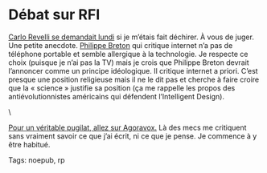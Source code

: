 # Débat sur RFI

[Carlo Revelli se demandait lundi](/2007/01/22/internet-serait-une-ideologie/#comment-7964) si je m’étais fait déchirer. À vous de juger. Une petite anecdote. [Philippe Breton](/2007/01/22/internet-serait-une-ideologie/) qui critique internet n’a pas de téléphone portable et semble allergique à la technologie. Je respecte ce choix (puisque je n’ai pas la TV) mais je crois que Philippe Breton devrait l’annoncer comme un principe idéologique. Il critique internet a priori. C’est presque une position religieuse mais il ne le dit pas et cherche à faire croire que la « science » justifie sa position (ça me rappelle les propos des antiévolutionnistes américains qui défendent l’Intelligent Design).

\

[Pour un véritable pugilat, allez sur Agoravox.](http://www.agoravox.fr/article.php3?id_article=18308) Là des mecs me critiquent sans vraiment savoir ce que j’ai écrit, ni ce que je pense. Je commence à y être habitué.

Tags: noepub, rp